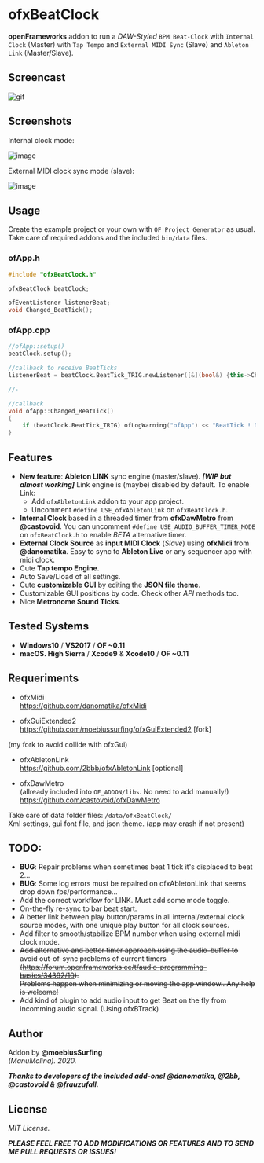 # ofxBeatClock

**openFrameworks** addon to run a *DAW-Styled* ```BPM Beat-Clock``` with ```Internal Clock``` (Master) with ```Tap Tempo``` and ```External MIDI Sync``` (Slave) and ```Ableton Link``` (Master/Slave).

## Screencast

![gif](/readme_images/ofxBeatClock.gif?raw=true "gif")

## Screenshots

Internal clock mode:

![image](/readme_images/Capture1.PNG?raw=true "image")

External MIDI clock sync mode (slave):

![image](/readme_images/Capture2.PNG?raw=true "image")


## Usage

Create the example project or your own with ```OF Project Generator``` as usual.  
Take care of required addons and the included ```bin/data``` files.  

### ofApp.h
```cpp
#include "ofxBeatClock.h"

ofxBeatClock beatClock;

ofEventListener listenerBeat;
void Changed_BeatTick();
```

### ofApp.cpp
```cpp
//ofApp::setup()
beatClock.setup();

//callback to receive BeatTicks
listenerBeat = beatClock.BeatTick_TRIG.newListener([&](bool&) {this->Changed_BeatTick(); });

//-

//callback
void ofApp::Changed_BeatTick()
{
	if (beatClock.BeatTick_TRIG) ofLogWarning("ofApp") << "BeatTick ! Number: " << beatClock.Beat_current;
}
```

## Features

* **New feature**: **Ableton LINK** sync engine (master/slave). 
  **_[WIP but almost working]_**
  Link engine is (maybe) disabled by default. To enable Link:
  * Add ```ofxAbletonLink``` addon to your app project. 
  * Uncomment ```#define USE_ofxAbletonLink``` on ```ofxBeatClock.h```. 
* **Internal Clock** based in a threaded timer from **ofxDawMetro** from **@castovoid**.
  You can uncomment `#define USE_AUDIO_BUFFER_TIMER_MODE` on `ofxBeatClock.h` to enable *BETA* alternative timer.
* **External Clock Source** as **input MIDI Clock** (*Slave*) using **ofxMidi** from **@danomatika**.
  Easy to sync to **Ableton Live** or any sequencer app with midi clock.
* Cute **Tap tempo Engine**.
* Auto Save/Lload of all settings.
* Cute **customizable GUI** by editing the **JSON file theme**.
* Customizable GUI positions by code. Check other *API* methods too.
* Nice **Metronome Sound Ticks**.

## Tested Systems
- **Windows10** / **VS2017** / **OF ~0.11**
- **macOS. High Sierra** / **Xcode9** & **Xcode10** / **OF ~0.11**

## Requeriments

* ofxMidi  
https://github.com/danomatika/ofxMidi  

* ofxGuiExtended2  
https://github.com/moebiussurfing/ofxGuiExtended2 [fork]  

(my fork to avoid collide with ofxGui)  
* ofxAbletonLink  
https://github.com/2bbb/ofxAbletonLink [optional]  

* ofxDawMetro  
(allready included into ```OF_ADDON/libs```. No need to add manually!)  
https://github.com/castovoid/ofxDawMetro

Take care of data folder files:
```/data/ofxBeatClock/```  
Xml settings, gui font file, and json theme. (app may crash if not present)

## TODO:

- **BUG**: Repair problems when sometimes beat 1 tick it's displaced to beat 2...
- **BUG**: Some log errors must be repaired on ofxAbletonLink that seems drop down fps/performance...
- Add the correct workflow for LINK. Must add some mode toggle.
- On-the-fly re-sync to bar beat start.
- A better link between play button/params in all internal/external clock source modes, with one unique play button for all clock sources.  
- Add filter to smooth/stabilize BPM number when using external midi clock mode.
- ~~Add alternative and better timer approach using the audio-buffer to avoid out-of-sync problems of current timers  
(https://forum.openframeworks.cc/t/audio-programming-basics/34392/10).  
Problems happen when minimizing or moving the app window.. Any help is welcome!~~
- Add kind of plugin to add audio input to get Beat on the fly from incomming audio signal. (Using ofxBTrack)  

## Author
Addon by **@moebiusSurfing**  
*(ManuMolina). 2020.*

**_Thanks to developers of the included add-ons! @danomatika, @2bb, @castovoid & @frauzufall._**

## License
*MIT License.*

**_PLEASE FEEL FREE TO ADD MODIFICATIONS OR FEATURES AND TO SEND ME PULL REQUESTS OR ISSUES!_**
